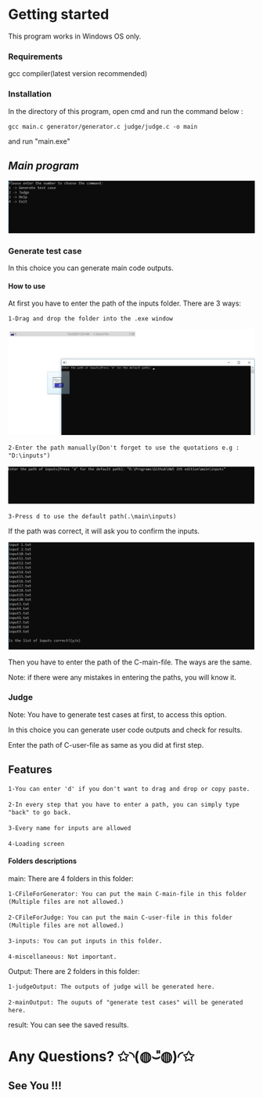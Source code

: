 # Getting started

This program works in Windows OS only.

### Requirements ###

gcc compiler(latest version recommended)

### Installation ###

In the directory of this program, open cmd and run the command below :

```
gcc main.c generator/generator.c judge/judge.c -o main
```

and run "main.exe"

## *Main program* ##

![](https://github.com/AmirHosein-Gharaati/Hw5-Judge/blob/master/screenShots/menu.PNG)

### Generate test case ###

In this choice you can generate main code outputs.

#### How to use ####

At first you have to enter the path of the inputs folder. There are 3 ways:

    1-Drag and drop the folder into the .exe window
    
    
![](https://github.com/AmirHosein-Gharaati/Hw5-Judge/blob/master/screenShots/dragAndDrop.png)


    2-Enter the path manually(Don't forget to use the quotations e.g : "D:\inputs")
    
    
![](https://github.com/AmirHosein-Gharaati/Hw5-Judge/blob/master/screenShots/enterInputsManually.PNG)


    3-Press d to use the default path(.\main\inputs)


If the path was correct, it will ask you to confirm the inputs.


![](https://github.com/AmirHosein-Gharaati/Hw5-Judge/blob/master/screenShots/InputsConfirmation.PNG)



Then you have to enter the path of the C-main-file. The ways are the same.


Note: if there were any mistakes in entering the paths, you will know it.


### Judge ###


Note: You have to generate test cases at first, to access this option.

In this choice you can generate user code outputs and check for results.

Enter the path of C-user-file as same as you did at first step.


## Features

    1-You can enter 'd' if you don't want to drag and drop or copy paste.

    2-In every step that you have to enter a path, you can simply type "back" to go back.
    
    3-Every name for inputs are allowed
    
    4-Loading screen


#### Folders descriptions ####

main: There are 4 folders in this folder:

    1-CFileForGenerator: You can put the main C-main-file in this folder (Multiple files are not allowed.)
    
    2-CFileForJudge: You can put the main C-user-file in this folder (Multiple files are not allowed.)
    
    3-inputs: You can put inputs in this folder.
    
    4-miscellaneous: Not important.
    

Output: There are 2 folders in this folder:

    1-judgeOutput: The outputs of judge will be generated here.
    
    2-mainOutput: The ouputs of "generate test cases" will be generated here.


result: You can see the saved results.
    

# Any Questions? ✩◝(◍⌣̎◍)◜✩ #

## See You !!! ##
